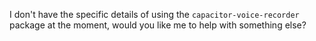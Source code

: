 I don't have the specific details of using the `capacitor-voice-recorder` package at the moment, would you like me to help with something else?